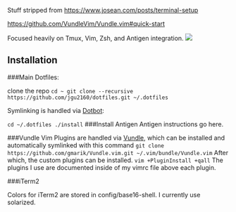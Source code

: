 Stuff stripped from https://www.josean.com/posts/terminal-setup

https://github.com/VundleVim/Vundle.vim#quick-start


Focused heavily on Tmux, Vim, Zsh, and Antigen integration.
![](http://i.imgur.com/rph6IE9.png)

## Installation

###Main Dotfiles:

clone the repo
``
cd ~
git clone --recursive https://github.com/jgu2160/dotfiles.git ~/.dotfiles
``

Symlinking is handled via [Dotbot](https://github.com/anishathalye/dotbot):

``
cd ~/.dotfiles
./install
``
###Install Antigen
Antigen instructions go here.

###Vundle
Vim Plugins are handled via [Vundle](https://github.com/gmarik/Vundle.vim),
which can be installed and automatically symlinked with this command
``
git clone https://github.com/gmarik/Vundle.vim.git ~/.vim/bundle/Vundle.vim
``
After which, the custom plugins can be installed.
``
vim +PluginInstall +qall
``
The plugins I use are documented inside of my vimrc file above each plugin.

###iTerm2

Colors for iTerm2 are stored in config/base16-shell. I currently use solarized.
